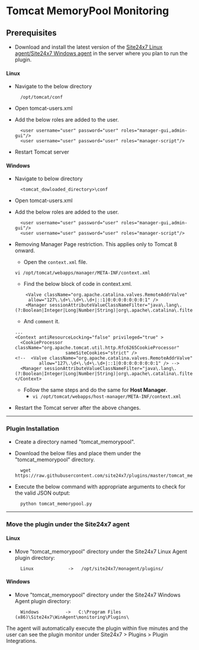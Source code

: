 # Tomcat MemoryPool Monitoring

                                                                                              
## Prerequisites

- Download and install the latest version of the [Site24x7 Linux agent/Site24x7 Windows agent](https://www.site24x7.com/app/client#/admin/inventory/add-monitor) in the server where you plan to run the plugin.

#### Linux

- Navigate to the below directory

		/opt/tomcat/conf
		
- Open tomcat-users.xml

- Add the below roles are added to the user.

		<user username="user" password="user" roles="manager-gui,admin-gui"/>
  		<user username="user" password="user" roles="manager-script"/>
  		
- Restart Tomcat server
		
#### Windows

- Navigate to below directory

		<tomcat_dowloaded_directory>\conf
		
- Open tomcat-users.xml
- Add the below roles are added to the user.

		<user username="user" password="user" roles="manager-gui,admin-gui"/>
  		<user username="user" password="user" roles="manager-script"/>
  
- Removing Manager Page restriction. This applies only to Tomcat 8 onward.
  
	- Open the `context.xml` file.
  	```
  	vi /opt/tomcat/webapps/manager/META-INF/context.xml
   	```
   	- Find the below block of code in context.xml.
  	```
	    <Valve className="org.apache.catalina.valves.RemoteAddrValve"
	     allow="127\.\d+\.\d+\.\d+|::1|0:0:0:0:0:0:0:1" /> 
	    <Manager sessionAttributeValueClassNameFilter="java\.lang\.(?:Boolean|Integer|Long|Number|String)|org\.apache\.catalina\.filters\.Csr>
   	```
   	- And `comment` it.
  	```
   	...
	<Context antiResourceLocking="false" privileged="true" >
	  <CookieProcessor className="org.apache.tomcat.util.http.Rfc6265CookieProcessor"
	                   sameSiteCookies="strict" />
	<!--  <Valve className="org.apache.catalina.valves.RemoteAddrValve"
	         allow="127\.\d+\.\d+\.\d+|::1|0:0:0:0:0:0:0:1" /> -->
	  <Manager sessionAttributeValueClassNameFilter="java\.lang\.(?:Boolean|Integer|Long|Number|String)|org\.apache\.catalina\.filters\.Csr>
	</Context>
   	```
   	- Follow the same steps and do the same for **Host Manager**.
   		- ``` vi /opt/tomcat/webapps/host-manager/META-INF/context.xml ```

- Restart the Tomcat server after the above changes.
---

### Plugin Installation  

- Create a directory named "tomcat_memorypool".
      
- Download the below files and place them under the "tomcat_memorypool" directory.

		wget https://raw.githubusercontent.com/site24x7/plugins/master/tomcat_memorypool/tomcat_memorypool.py

- Execute the below command with appropriate arguments to check for the valid JSON output:

		python tomcat_memorypool.py
		
---


		
### Move the plugin under the Site24x7 agent

#### Linux

- Move "tomcat_memorypool" directory under the Site24x7 Linux Agent plugin directory: 

		Linux             ->   /opt/site24x7/monagent/plugins/
		
#### Windows

- Move "tomcat_memorypool" directory under the Site24x7 Windows Agent plugin directory: 

		Windows          ->   C:\Program Files (x86)\Site24x7\WinAgent\monitoring\Plugins\
		
The agent will automatically execute the plugin within five minutes and the user can see the plugin monitor under Site24x7 > Plugins > Plugin Integrations.







